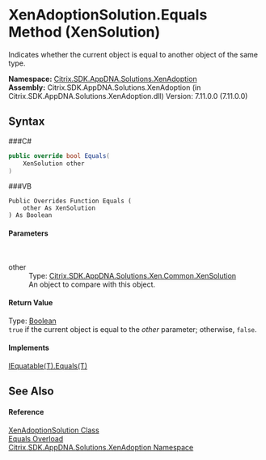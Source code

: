 # XenAdoptionSolution.Equals Method (XenSolution)
 

Indicates whether the current object is equal to another object of the same type.

**Namespace:**&nbsp;<a href="N_Citrix_SDK_AppDNA_Solutions_XenAdoption">Citrix.SDK.AppDNA.Solutions.XenAdoption</a><br />**Assembly:**&nbsp;Citrix.SDK.AppDNA.Solutions.XenAdoption (in Citrix.SDK.AppDNA.Solutions.XenAdoption.dll) Version: 7.11.0.0 (7.11.0.0)

## Syntax

###C#
```csharp
public override bool Equals(
	XenSolution other
)
```

###VB
```vbnet
Public Overrides Function Equals ( 
	other As XenSolution
) As Boolean
```


#### Parameters
&nbsp;<dl><dt>other</dt><dd>Type: <a href="T_Citrix_SDK_AppDNA_Solutions_Xen_Common_XenSolution">Citrix.SDK.AppDNA.Solutions.Xen.Common.XenSolution</a><br />An object to compare with this object.</dd></dl>

#### Return Value
Type: <a href="http://msdn2.microsoft.com/en-us/library/a28wyd50" target="_blank">Boolean</a><br />`true` if the current object is equal to the *other* parameter; otherwise, `false`.

#### Implements
<a href="http://msdn2.microsoft.com/en-us/library/ms131190" target="_blank">IEquatable(T).Equals(T)</a><br />

## See Also


#### Reference
<a href="T_Citrix_SDK_AppDNA_Solutions_XenAdoption_XenAdoptionSolution">XenAdoptionSolution Class</a><br /><a href="Overload_Citrix_SDK_AppDNA_Solutions_XenAdoption_XenAdoptionSolution_Equals">Equals Overload</a><br /><a href="N_Citrix_SDK_AppDNA_Solutions_XenAdoption">Citrix.SDK.AppDNA.Solutions.XenAdoption Namespace</a><br />